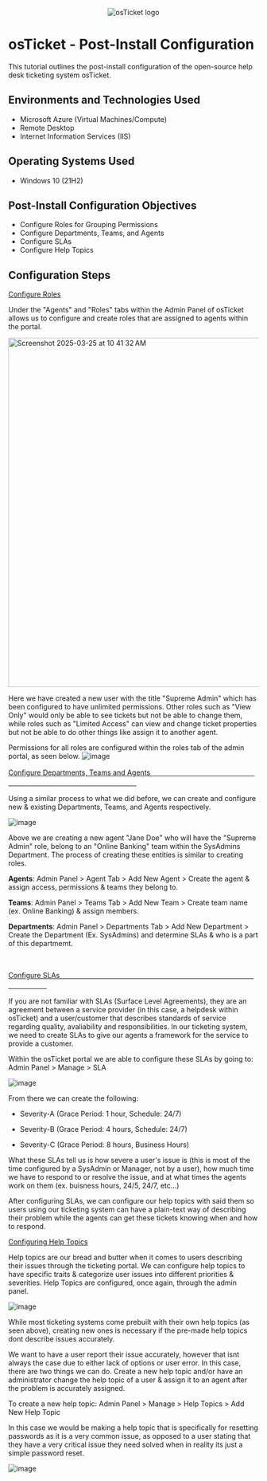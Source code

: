 <p align="center">
<img src="https://i.imgur.com/Clzj7Xs.png" alt="osTicket logo"/>
</p>

<h1>osTicket - Post-Install Configuration</h1>
This tutorial outlines the post-install configuration of the open-source help desk ticketing system osTicket.<br />

<h2>Environments and Technologies Used</h2>

- Microsoft Azure (Virtual Machines/Compute)
- Remote Desktop
- Internet Information Services (IIS)

<h2>Operating Systems Used </h2>

- Windows 10</b> (21H2)

<h2>Post-Install Configuration Objectives</h2>

- Configure Roles for Grouping Permissions 
- Configure Departments, Teams, and Agents
- Configure SLAs
- Configure Help Topics

<h2>Configuration Steps</h2>

<p>

<ins>Configure Roles</ins>

Under the "Agents" and "Roles" tabs within the Admin Panel of osTicket allows us to configure and create roles that are assigned to agents within the portal.

<img width="701" alt="Screenshot 2025-03-25 at 10 41 32 AM" src="https://github.com/user-attachments/assets/bee440ae-154f-4c3a-8fa1-5c6327a88065" />


</p>

  
Here we have created a new user with the title "Supreme Admin" which has been configured to have unlimited permissions. Other roles such as "View Only" would only be able to see tickets but not be able to change them, while roles such as "Limited Access" can view and change ticket properties but not be able to do other things like assign it to another agent. 


Permissions for all roles are configured within the roles tab of the admin portal, as seen below. 
![image](https://github.com/user-attachments/assets/77a8ec7e-5616-4090-a6b1-ceb246d3b87c)

  
  <p> 
  </p>


<ins>Configure Departments, Teams and Agents 
  ㅤㅤㅤㅤㅤㅤㅤㅤㅤㅤㅤㅤㅤㅤㅤㅤㅤㅤㅤㅤㅤㅤㅤㅤㅤㅤㅤㅤㅤㅤㅤㅤㅤㅤㅤㅤ</ins>

Using a similar process to what we did before, we can create and configure new & existing Departments, Teams, and Agents respectively. 

![image](https://github.com/user-attachments/assets/6a2e6389-4396-4aff-804c-2cc23063298b)

<p>


Above we are creating a new agent "Jane Doe" who will have the "Supreme Admin" role, belong to an "Online Banking" team within the SysAdmins Department. 
The process of creating these entities is similar to creating roles.

**Agents**: Admin Panel > Agent Tab > Add New Agent > Create the agent & assign access, permissions & teams they belong to.

**Teams**: Admin Panel > Teams Tab > Add New Team > Create team name (ex. Online Banking) & assign members.

**Departments**: Admin Panel > Departments Tab > Add New Department > Create the Department (Ex. SysAdmins) and determine SLAs & who is a part of this departmemt. 

  
</p>
<br />

<ins>Configure SLAs
  ㅤㅤㅤㅤㅤㅤㅤㅤㅤㅤㅤㅤㅤㅤㅤㅤㅤㅤㅤㅤㅤㅤㅤㅤㅤㅤㅤㅤㅤㅤㅤㅤㅤㅤㅤㅤ</ins>

<p>

If you are not familiar with SLAs (Surface Level Agreements), they are an agreement between a service provider (in this case, a helpdesk within osTicket) and a user/customer that describes standards of service regarding quality, avaliability and responsibilities. In our ticketing system, we need to create SLAs to give our agents a framework for the service to provide a customer. 

Within the osTicket portal we are able to configure these SLAs by going to: 
Admin Panel > Manage > SLA

![image](https://github.com/user-attachments/assets/2ec660e7-af2e-47df-8595-72d87aed0e03)

From there we can create the following:

  - Severity-A (Grace Period: 1 hour, Schedule: 24/7)

  - Severity-B (Grace Period: 4 hours, Schedule: 24/7)

  - Severity-C (Grace Period: 8 hours, Business Hours)

What these SLAs tell us is how severe a user's issue is (this is most of the time configured by a SysAdmin or Manager, not by a user), how much time we have to respond to or resolve the issue, and at what times the agents work on them (ex. buisness hours, 24/5, 24/7, etc...)



After configuring SLAs, we can configure our help topics with said them so users using our ticketing system can have a plain-text way of describing their problem while the agents can get these tickets knowing when and how to respond. 

<ins> Configuring Help Topics </ins>

Help topics are our bread and butter when it comes to users describing their issues through the ticketing portal. We can configure help topics to have specific traits & categorize user issues into different priorities & severities. 
Help Topics are configured, once again, through the admin panel. 

![image](https://github.com/user-attachments/assets/9cc794b1-4dc3-4294-92e0-8a41987543c4)

While most ticketing systems come prebuilt with their own help topics (as seen above), creating new ones is necessary if the pre-made help topics dont describe issues accurately. 

We want to have a user report their issue accurately, however that isnt always the case due to either lack of options or user error. In this case, there are two things we can do. Create a new help topic and/or have an administrator change the help topic of a user & assign it to an agent after the problem is accurately assigned. 

To create a new help topic:
Admin Panel > Manage > Help Topics > Add New Help Topic

In this case we would be making a help topic that is specifically for resetting passwords as it is a very common issue, as opposed to a user stating that they have a very critical issue they need solved when in reality its just a simple password reset. 

![image](https://github.com/user-attachments/assets/fcafd24a-522f-456d-a5a8-cc99d6e0b37f)






</p>
<br />

